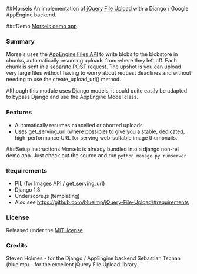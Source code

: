 ##Morsels
An implementation of [jQuery File Upload](https://github.com/blueimp/jQuery-File-Upload) with a Django / Google AppEngine backend.

###Demo
[Morsels demo app](http://morselsdemo.appspot.com)

### Summary
Morsels uses the [AppEngine Files API](https://developers.google.com/appengine/docs/python/blobstore/overview#Writing_Files_to_the_Blobstore) to write blobs to the blobstore in chunks, automatically resuming uploads from where they left off. Each chunk is sent in a separate POST request. The upshot is you can upload very large files without having to worry about request deadlines and without needing to use the create_upload_url() method.

Although this module uses Django models, it could quite easily be adapted to bypass Django and use the AppEngine Model class.

### Features
* Automatically resumes cancelled or aborted uploads
* Uses get_serving_url (where possible) to give you a stable, dedicated, high-performance URL for serving web-suitable image thumbnails.

###Setup instructions
Morsels is already bundled into a django non-rel demo app. Just check out the source and run `python manage.py runserver`

### Requirements
* PIL (for Images API / get_serving_url)
* Django 1.3
* Underscore.js (templating)
* Also see https://github.com/blueimp/jQuery-File-Upload/#requirements

### License
Released under the [MIT license](http://www.opensource.org/licenses/MIT)

### Credits
Steven Holmes - for the Django / AppEngine backend
Sebastian Tschan (blueimp) - for the excellent jQuery File Upload library.